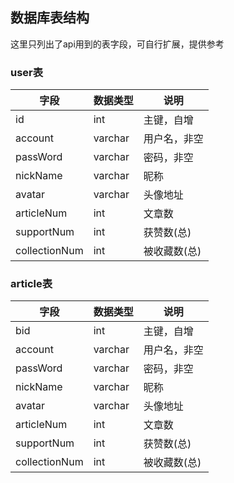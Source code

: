 ## 数据库表结构
这里只列出了api用到的表字段，可自行扩展，提供参考
### user表

| 字段 | 数据类型 | 说明 |
| --- | --- | --- |
| id | int | 主键，自增 |
| account | varchar | 用户名，非空 |
| passWord | varchar | 密码，非空 |
| nickName | varchar | 昵称 |
| avatar | varchar | 头像地址 |
| articleNum | int | 文章数 |
| supportNum | int | 获赞数(总) |
| collectionNum | int | 被收藏数(总) |

### article表

| 字段 | 数据类型 | 说明 |
| --- | --- | --- |
| bid | int | 主键，自增 |
| account | varchar | 用户名，非空 |
| passWord | varchar | 密码，非空 |
| nickName | varchar | 昵称 |
| avatar | varchar | 头像地址 |
| articleNum | int | 文章数 |
| supportNum | int | 获赞数(总) |
| collectionNum | int | 被收藏数(总) |
